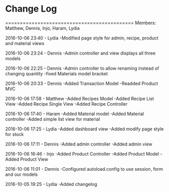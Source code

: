 # Change Log 

============================================
Members: Matthew, Dennis, Injo, Haram, Lydia


2016-10-06 23:40 - Lydia
-Modified page style for admin, recipe, product and material views

2016-10-06 23:24 - Dennis
-Admin controller and view displays all three models

2016-10-06 22:25 - Dennis
-Admin controller to allow renaming instead of changing quantity
-fixed Materials model bracket

2016-10-06 20:33 - Dennis
-Added Transaction Model
-Readded Product MVC

2016-10-06 17:58 - Matthew
-Added Recipes Model
-Added Recipe List View
-Added Recipe Single View
-Added Recipe Controller

2016-10-06 17:40 - Haram
-Added Material model
-Added Material controller
-Added simple list view for material

2016-10-06 17:25 - Lydia
-Added dashboard view
-Added modify page style for stock 

2016-10-06 17:11 - Dennis
-Added admin controller 
-Added admin view 

2016-10-06 16:46 - Injo
-Added Product Controller
-Added Product Model 
-Added Product View 

2016-10-06 11:01 - Dennis
-Configured autoload.config to use session, form and our models

2016-10-05 19:25 - Lydia
-Added changelog


